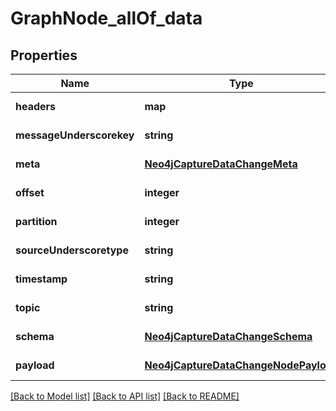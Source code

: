 # GraphNode_allOf_data

## Properties
Name | Type | Description | Notes
------------ | ------------- | ------------- | -------------
**headers** | **map** |  | [default to null]
**messageUnderscorekey** | **string** |  | [default to null]
**meta** | [**Neo4jCaptureDataChangeMeta**](Neo4jCaptureDataChangeMeta.md) |  | [default to null]
**offset** | **integer** |  | [default to null]
**partition** | **integer** |  | [default to null]
**sourceUnderscoretype** | **string** |  | [default to null]
**timestamp** | **string** |  | [default to null]
**topic** | **string** |  | [default to null]
**schema** | [**Neo4jCaptureDataChangeSchema**](Neo4jCaptureDataChangeSchema.md) |  | [default to null]
**payload** | [**Neo4jCaptureDataChangeNodePayload**](Neo4jCaptureDataChangeNodePayload.md) |  | [default to null]

[[Back to Model list]](../README.md#documentation-for-models) [[Back to API list]](../README.md#documentation-for-api-endpoints) [[Back to README]](../README.md)


